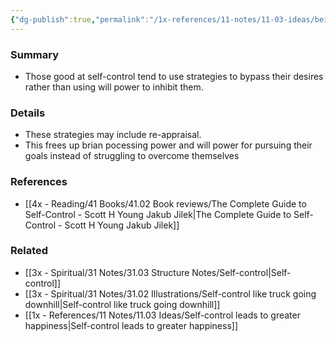 ```yaml
---
{"dg-publish":true,"permalink":"/1x-references/11-notes/11-03-ideas/being-good-at-self-control-not-necessarily-because-of-effort-made/","noteIcon":""}
---
```



### Summary
- Those good at self-control tend to use strategies to bypass their desires rather than using will power to inhibit them.

### Details
- These strategies may include re-appraisal.
- This frees up brian pocessing power and will power for pursuing their goals instead of struggling to overcome themselves

### References
- [[4x - Reading/41 Books/41.02 Book reviews/The Complete Guide to Self-Control - Scott H Young Jakub Jilek\|The Complete Guide to Self-Control - Scott H Young Jakub Jilek]]

### Related
- [[3x - Spiritual/31 Notes/31.03 Structure Notes/Self-control\|Self-control]]
- [[3x - Spiritual/31 Notes/31.02 Illustrations/Self-control like truck going downhill\|Self-control like truck going downhill]]
- [[1x - References/11 Notes/11.03 Ideas/Self-control leads to greater happiness\|Self-control leads to greater happiness]]
